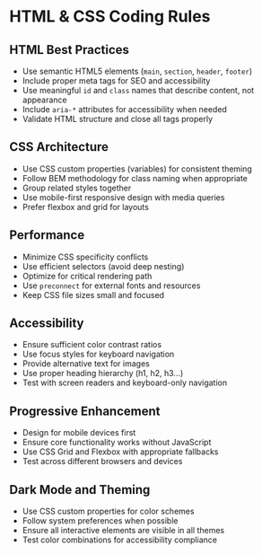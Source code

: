 # HTML & CSS Coding Rules

## HTML Best Practices
- Use semantic HTML5 elements (`main`, `section`, `header`, `footer`)
- Include proper meta tags for SEO and accessibility
- Use meaningful `id` and `class` names that describe content, not appearance
- Include `aria-*` attributes for accessibility when needed
- Validate HTML structure and close all tags properly

## CSS Architecture
- Use CSS custom properties (variables) for consistent theming
- Follow BEM methodology for class naming when appropriate
- Group related styles together
- Use mobile-first responsive design with media queries
- Prefer flexbox and grid for layouts

## Performance
- Minimize CSS specificity conflicts
- Use efficient selectors (avoid deep nesting)
- Optimize for critical rendering path
- Use `preconnect` for external fonts and resources
- Keep CSS file sizes small and focused

## Accessibility
- Ensure sufficient color contrast ratios
- Use focus styles for keyboard navigation
- Provide alternative text for images
- Use proper heading hierarchy (h1, h2, h3...)
- Test with screen readers and keyboard-only navigation

## Progressive Enhancement
- Design for mobile devices first
- Ensure core functionality works without JavaScript
- Use CSS Grid and Flexbox with appropriate fallbacks
- Test across different browsers and devices

## Dark Mode and Theming
- Use CSS custom properties for color schemes
- Follow system preferences when possible
- Ensure all interactive elements are visible in all themes
- Test color combinations for accessibility compliance
